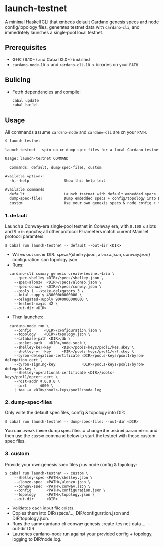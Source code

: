 # launch-testnet

A minimal Haskell CLI that embeds default Cardano genesis specs and node config/topology files, generates testnet data with `cardano-cli`, and immediately launches a single‐pool local testnet.

## Prerequisites

- GHC (8.10+) and Cabal (3.0+) installed  
- `cardano-node-10.x` and `cardano-cli-10.x` binaries on your `PATH`

## Building

- Fetch dependencies and compile:

   ```bash
   cabal update
   cabal build

   ```

## Usage

All commands assume `cardano-node` and `cardano-cli` are on your `PATH`.

```bash
$ launch-testnet 

launch-testnet - spin up or dump spec files for a local Cardano testnet

Usage: launch-testnet COMMAND

  Commands: default, dump-spec-files, custom

Available options:
  -h,--help                Show this help text

Available commands
  default                  Launch testnet with default embedded specs
  dump-spec-files          Dump embedded specs + config/topology into DIR
  custom                   Use your own genesis specs & node config + topology
```  

### 1. default  
Launch a Conway‐era single‐pool testnet in Conway era, with `0.100 s` slots and `5 min` epochs; all other protocol Parameters match current Mainnet protocol paramters. 

```shell
$ cabal run launch-testnet -- default --out-dir <DIR>
```
- Writes out under DIR:
    specs/{shelley.json, alonzo.json, conway.json}
    configuration.json
    topology.json
- Runs:
```
  cardano-cli conway genesis create-testnet-data \
    --spec-shelley <DIR>/specs/shelley.json \
    --spec-alonzo  <DIR>/specs/alonzo.json \
    --spec-conway  <DIR>/specs/conway.json \
    --pools 1 --stake-delegators 3 \
    --total-supply 43000000000000 \
    --delegated-supply 9000000000000 \
    --testnet-magic 42 \
    --out-dir <DIR>
```
- Then launches:
```
  cardano-node run \
    --config      <DIR>/configuration.json \
    --topology    <DIR>/topology.json \
    --database-path <DIR>/db \
    --socket-path   <DIR>/node.sock \
    --shelley-kes-key     <DIR>/pools-keys/pool1/kes.skey \
    --shelley-vrf-key     <DIR>/pools-keys/pool1/vrf.skey \
    --byron-delegation-certificate <DIR>/pools-keys/pool1/byron-delegation.cert \
    --byron-signing-key            <DIR>/pools-keys/pool1/byron-delegate.key \
    --shelley-operational-certificate <DIR>/pools-keys/pool1/opcert.cert \
    --host-addr 0.0.0.0 \
    --port      6000 \
    | tee -a <DIR>/pools-keys/pool1/node.log
```

### 2. dump-spec-files  
Only write the default spec files, config & topology into DIR:

```shell
$ cabal run launch-testnet -- dump-spec-files --out-dir <DIR>
```
You can tweak these dump spec files to change the testnet parameters and then use the `custom` command 
below to start the testnet with these custom spec files. 

### 3. custom  
Provide your own genesis spec files plus node config & topology:
```shell
$ cabal run launch-testnet -- custom \
    --shelley-spec <PATH>/shelley.json \
    --alonzo-spec  <PATH>/alonzo.json \
    --conway-spec  <PATH>/conway.json \
    --config       <PATH>/configuration.json \
    --topology     <PATH>/topology.json \
    --out-dir      <DIR>
```
- Validates each input file exists.  
- Copies them into DIR/specs/…, DIR/configuration.json and DIR/topology.json.  
- Runs the same cardano-cli conway genesis create-testnet-data … --out-dir DIR
- Launches cardano-node run against your provided config + topology, logging to DIR/node.log.

